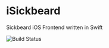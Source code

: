 iSickbeard
==========

Sickbeard iOS Frontend written in Swift

![Build Status](https://ship.io/jobs/2dK80BBc5fLvvNdA/build_status.png)

